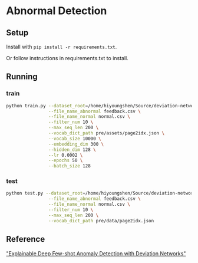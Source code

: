 # Abnormal Detection

## Setup 

Install with `pip install -r requirements.txt`.

Or follow instructions in requirements.txt to install.

## Running

### train 

```bash
python train.py --dataset_root=/home/hiyoungshen/Source/deviation-network-fliggy/data/datasets/ \
                --file_name_abnormal feedback.csv \
                --file_name_normal normal.csv \
                --filter_num 10 \
                --max_seq_len 200 \
                --vocab_dict_path pre/assets/page2idx.json \
                --vocab_size 10000 \
                --embedding_dim 300 \
                --hidden_dim 128 \
                --lr 0.0002 \
                --epochs 50 \
                --batch_size 128
```

### test

```bash
python test.py --dataset_root=/home/hiyoungshen/Source/deviation-network-fliggy/data/datasets/ \
                --file_name_abnormal feedback.csv \
                --file_name_normal normal.csv \
                --filter_num 10 \
                --max_seq_len 200 \
                --vocab_dict_path pre/data/page2idx.json
```

## Reference

["Explainable Deep Few-shot Anomaly Detection with Deviation Networks"](https://arxiv.org/abs/2108.00462)